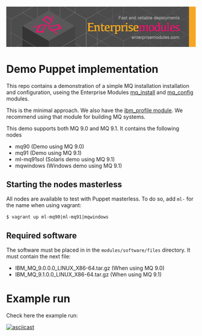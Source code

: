 [![Enterprise Modules](https://raw.githubusercontent.com/enterprisemodules/public_images/master/banner1.jpg)](https://www.enterprisemodules.com)
# Demo Puppet implementation

This repo contains a demonstration of a simple MQ installation installation and configuration, useing the Enterprise Modules [mq_install](https://www.enterprisemodules.com/shop/products/ibm-mq-install) and [mq_config](https://www.enterprisemodules.com/shop/products/ibm-mq-config) modules.

This is the minimal approach. We also have the [ibm_profile module](https://forge.puppet.com/enterprisemodules/ibm_profile). We recommend using that module for building MQ systems.

This demo supports both MQ 9.0 and MQ 9.1. It contains the following nodes

- mq90            (Demo using MQ 9.0)
- mq91            (Demo using MQ 9.1)
- ml-mq91sol      (Solaris demo using MQ 9.1)
- mqwindows       (Windows demo using MQ 9.1)

## Starting the nodes masterless

All nodes are available to test with Puppet masterless. To do so, add `ml-` for the name when using vagrant:

```
$ vagrant up ml-mq90|ml-mq91|mqwindows
```

## Required software

The software must be placed in in the `modules/software/files` directory. It must contain the next file:

- IBM_MQ_9.0.0.0_LINUX_X86-64.tar.gz    (When using MQ 9.0)
- IBM_MQ_9.1.0.0_LINUX_X86-64.tar.gz    (When using MQ 9.1)

# Example run

Check here the example run:

[![asciicast](https://asciinema.org/a/122623.png)](https://asciinema.org/a/122623)
